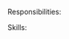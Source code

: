<!-- Copyright (C) 2023  Kevin Sandom -->
<!-- do include src/util/blockBegin.md -->
<!-- do include ~!context!~/jobHeading.md -->
<!-- do include ~!context!~/roleDescription.md -->

Responsibilities:

<!-- do filteredInclude responsibilities ~!context!~/responsibilities.md -->

Skills:

<!-- do filteredInclude skills ~!context!~/skills.md -->
<!-- do include src/util/blockEnd.md -->
